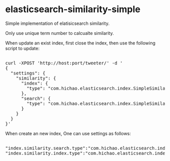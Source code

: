 elasticsearch-similarity-simple
===============================

Simple implementation of elatisicsearch similarity.

Only use unique term number to calcualte similarity.

When update an exist index, first close the index, then use the following script to update:

<pre> 
curl -XPOST 'http://host:port/tweeter/' -d '
{
  "settings": {
    "similarity": {
      "index": {
        "type": "com.hichao.elasticsearch.index.SimpleSimilarityProvider"
      },
      "search": {
        "type": "com.hichao.elasticsearch.index.SimpleSimilarityProvider"
      }
    }
  }
}'
</pre> 

When create an new index, One can use settings as follows:
<pre> 
"index.similarity.search.type":"com.hichao.elasticsearch.index.SimpleSimilarityProvider"
"index.similarity.index.type":"com.hichao.elasticsearch.index.SimpleSimilarityProvider"
</pre> 
